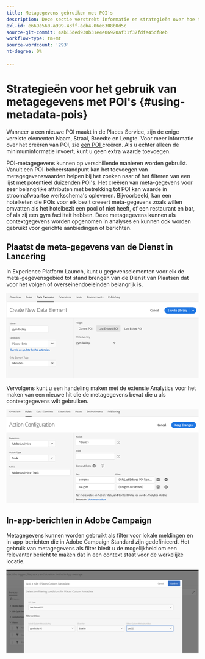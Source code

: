 ```yaml
---
title: Metagegevens gebruiken met POI's
description: Deze sectie verstrekt informatie en strategieën over hoe te om meta-gegevens met POIs te gebruiken.
exl-id: e669e560-a999-43ff-aeb4-06e6308b0d5c
source-git-commit: 4ab15ded930b31e4e06920af31f37fdfe45df8eb
workflow-type: tm+mt
source-wordcount: '293'
ht-degree: 0%

---
```


# Strategieën voor het gebruik van metagegevens met POI&#39;s {#using-metadata-pois}

Wanneer u een nieuwe POI maakt in de Places Service, zijn de enige vereiste elementen Naam, Straal, Breedte en Lengte. Voor meer informatie over het creëren van POI, zie [ een POI ](/help/poi-mgmt-ui/create-a-poi-ui.md) creëren. Als u echter alleen de minimuminformatie invoert, kunt u geen extra waarde toevoegen.

POI-metagegevens kunnen op verschillende manieren worden gebruikt. Vanuit een POI-beheerstandpunt kan het toevoegen van metagegevenswaarden helpen bij het zoeken naar of het filteren van een lijst met potentieel duizenden POI&#39;s. Het creëren van meta-gegevens voor zeer belangrijke attributen met betrekking tot POI kan waarde in stroomafwaartse werkschema&#39;s opleveren. Bijvoorbeeld, kan een hotelketen die POIs voor elk bezit creeert meta-gegevens zoals willen omvatten als het hotelbezit een pool of niet heeft, of een restaurant en bar, of als zij een gym faciliteit hebben. Deze metagegevens kunnen als contextgegevens worden opgenomen in analyses en kunnen ook worden gebruikt voor gerichte aanbiedingen of berichten.

## Plaatst de meta-gegevens van de Dienst in Lancering

In Experience Platform Launch, kunt u gegevenselementen voor elk de meta-gegevensgebied tot stand brengen van de Dienst van Plaatsen dat voor het volgen of overseinendoeleinden belangrijk is.

![ gegevenselement voor de gymfaciliteit ](/help/assets/gymfacility.png)

Vervolgens kunt u een handeling maken met de extensie Analytics voor het maken van een nieuwe hit die de metagegevens bevat die u als contextgegevens wilt gebruiken.

![ actie voor de gymfaciliteit ](/help/assets/Analytics-gym.png)

## In-app-berichten in Adobe Campaign

Metagegevens kunnen worden gebruikt als filter voor lokale meldingen en in-app-berichten die in Adobe Campaign Standard zijn gedefinieerd. Het gebruik van metagegevens als filter biedt u de mogelijkheid om een relevanter bericht te maken dat in een context staat voor de werkelijke locatie.

![ het filtreren lokale berichten en in-app berichten in ACS ](/help/assets/ACS_gym_metadata.png)
